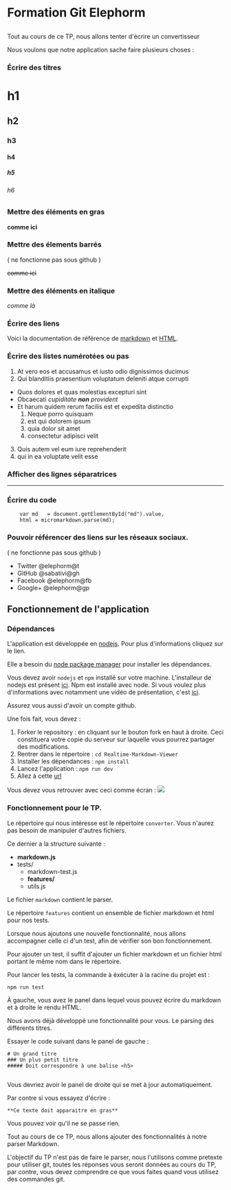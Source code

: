 # Formation Git Elephorm
##
Tout au cours de ce TP, nous allons tenter d'écrire un convertisseur

Nous voulons que notre application sache faire plusieurs choses :

### Écrire des titres

# h1
## h2
### h3
#### h4
##### h5
###### h6

### Mettre des éléments en gras

**comme ici**

### Mettre des élements barrés
( ne fonctionne pas sous github )

~~comme ici~~

### Mettre des éléments en italique

*comme là*

### Écrire des liens

Voici la documentation de référence de [markdown](http://en.wikipedia.org/wiki/Markdown) et [HTML](http://en.wikipedia.org/wiki/HTML).

### Écrire des listes numérotées ou pas

1. At vero eos et accusamus et iusto odio dignissimos ducimus
2. Qui blanditiis praesentium voluptatum deleniti atque corrupti
  * Quos dolores et quas molestias excepturi sint
  * Obcaecati *cupiditate **non** provident*
  * Et harum quidem rerum facilis est et expedita distinctio
    1. Neque porro quisquam
    2. est qui dolorem ipsum
    3. quia dolor sit amet
    4. consectetur adipisci velit
3. Quis autem vel eum iure reprehenderit
4. qui in ea voluptate velit esse

### Afficher des lignes séparatrices

---

### Écrire du code


```
    var md   = document.getElementById("md").value,
    html = micromarkdown.parse(md);

```

### Pouvoir référencer des liens sur les réseaux sociaux.
( ne fonctionne pas sous github )

* Twitter @elephorm@t
* GitHub @sabativi@gh
* Facebook @elephorm@fb
* Google+ @elephorm@gp

## Fonctionnement de l'application

### Dépendances

L'application est développée en [nodejs](https://nodejs.org). Pour plus d'informations cliquez sur le lien.

Elle a besoin du [node package manager](https://www.npmjs.com) pour installer les dépendances.

Vous devez avoir `nodejs` et `npm` installé sur votre machine. L'installeur de nodejs est présent [ici](https://nodejs.org/download/). Npm est installé avec node. Si vous voulez plus d'informations avec notamment une vidéo de présentation, c'est [ici](https://docs.npmjs.com/getting-started/installing-node).

Assurez vous aussi d'avoir un compte github.

Une fois fait, vous devez :

1. Forker le repository : en cliquant sur le bouton fork en haut à droite. Ceci constituera votre copie du serveur sur laquelle vous pourrez partager des modifications.
2. Rentrer dans le répertoire : `cd Realtime-Markdown-Viewer`
3. Installer les dépendances : `npm install`
4. Lancez l'application : `npm run dev`
5. Allez à cette [url](http://localhost:8000)

Vous devez vous retrouver avec ceci comme écran : ![](./docs/result.png)

### Fonctionnement pour le TP.

Le répertoire qui nous intéresse est le répertoire `converter`. Vous n'aurez pas besoin de manipuler d'autres fichiers.

Ce dernier a la structure suivante :

* **markdown.js**
* tests/
	* markdown-test.js
	* **features/** 
	* utils.js

Le fichier `markdown` contient le parser.

Le répertoire `features` contient un ensemble de fichier markdown et html pour nos tests.

Lorsque nous ajoutons une nouvelle fonctionnalité, nous allons accompagner celle ci d'un test, afin de vérifier son bon fonctionnement.

Pour ajouter un test, il suffit d'ajouter un fichier markdown et un fichier html portant le même nom dans le répertoire.

Pour lancer les tests, la commande à éxécuter à la racine du projet est :

```
npm run test
```


À gauche, vous avez le panel dans lequel vous pouvez écrire du markdown et à droite le rendu HTML.


Nous avons déjà développé une fonctionnalité pour vous. Le parsing des différents titres.

Essayer le code suivant dans le panel de gauche :

```
# Un grand titre
### Un plus petit titre
##### Doit correspondre à une balise <h5>
 
```

Vous devriez avoir le panel de droite qui se met à jour automatiquement.

Par contre si vous essayez d'écrire :

```
**Ce texte doit apparaitre en gras**
```

Vous pouvez voir qu'il ne se passe rien.

Tout au cours de ce TP, nous allons ajouter des fonctionnalités à notre parser Markdown.

L'objectif du TP n'est pas de faire le parser, nous l'utilisons comme pretexte pour utiliser git, toutes les réponses vous seront données au cours du TP, par contre, vous devez comprendre ce que vous faites quand vous utilisez des commandes git.





